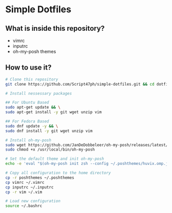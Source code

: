 # Simple Dotfiles

## What is inside this repository?

- vimrc
- inputrc
- oh-my-posh themes

## How to use it?

```sh
# Clone this repository
git clone https://github.com/Script47ph/simple-dotfiles.git && cd dotfiles
```
  
```sh
# Install nessessary packages

## For Ubuntu Based
sudo apt-get update && \
sudo apt-get install -y git wget unzip vim

## For Fedora Based
sudo dnf update -y && \
sudo dnf install -y git wget unzip vim
```

```sh
# Install oh-my-posh
sudo wget https://github.com/JanDeDobbeleer/oh-my-posh/releases/latest/download/posh-linux-amd64 -O /usr/local/bin/oh-my-posh && \
sudo chmod +x /usr/local/bin/oh-my-posh
```

```sh
# Set the default theme and init oh-my-posh
echo -e 'eval "$(oh-my-posh init zsh --config ~/.poshthemes/huvix.omp.json)" \nalias cl="clear"' >> ~/.bashrc
```

```sh
# Copy all configuration to the home directory
cp -r poshthemes ~/.poshthemes
cp vimrc ~/.vimrc
cp inputrc ~/.inputrc
cp -r vim ~/.vim
```

```sh
# Load new configuration
source ~/.bashrc
```
